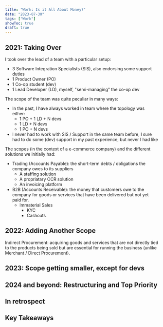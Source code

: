 ```yaml
---
title: "Work: Is it All About Money?"
date: "2023-07-30"
tags: ["Work"]
showToc: true
draft: true
---
```


## 2021: Taking Over

I took over the lead of a team with a particular setup:
- 3 Software Integration Specialists (SIS), also endorsing some support duties
- 1 Product Owner (PO)
- 1 Co-op student (dev)
- 1 Lead Developer (LD), myself, "semi-managing" the co-op dev

The scope of the team was quite peculiar in many ways:
- In the past, I have always worked in team where the topology was either:
  - 1 PO + 1 LD + N devs
  - 1 LD + N devs
  - 1 PO + N devs
- I never had to work with SIS / Support in the same team before, I sure had to do some (dev) support in my past experience, but never I had like 

The scopes (in the context of a e-commerce company) and the different solutions we initially had:
- Trading (Accounts Payable): the short-term debts / obligations the company owes to its suppliers
  - A staffing solution
  - A propriatary OCR solution
  - An invoicing platform 
- B2B (Accounts Receivable): the money that customers owe to the company for goods or services that have been delivered but not yet paid for.
  - Immaterial Sales
    - KYC
    - Cashouts

## 2022: Adding Another Scope

Indirect Procurement: acquiring goods and services that are not directly tied to the products being sold but are essential for running the business (unlike Merchant / Direct Procurement).

## 2023: Scope getting smaller, except for devs

## 2024 and beyond: Restructuring and Top Priority

## In retrospect

## Key Takeaways

